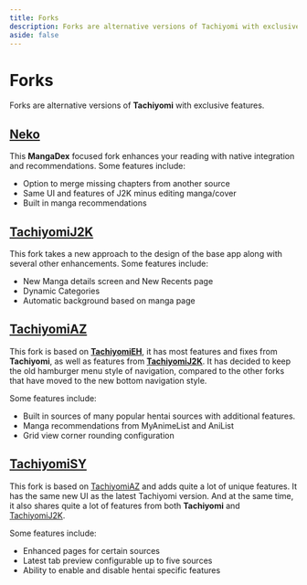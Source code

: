 ```yaml
---
title: Forks
description: Forks are alternative versions of Tachiyomi with exclusive features.
aside: false
---
```


# Forks
Forks are alternative versions of **Tachiyomi** with exclusive features.

## [Neko](neko)

This **MangaDex** focused fork enhances your reading with native integration and recommendations.
Some features include:
* Option to merge missing chapters from another source
* Same UI and features of J2K minus editing manga/cover
* Built in manga recommendations

## [TachiyomiJ2K](tachiyomi-j2k)

This fork takes a new approach to the design of the base app along with several other enhancements.
Some features include:
* New Manga details screen and New Recents page
* Dynamic Categories
* Automatic background based on manga page

## [TachiyomiAZ](tachiyomi-az)


This fork is based on **[TachiyomiEH](https://github.com/NerdNumber9/TachiyomiEH)**, it has most features and fixes from **Tachiyomi**, as well as features from **[TachiyomiJ2K](tachiyomi-j2k)**.
It has decided to keep the old hamburger menu style of navigation, compared to the other forks that have moved to the new bottom navigation style.

Some features include:
* Built in sources of many popular hentai sources with additional features.
* Manga recommendations from MyAnimeList and AniList
* Grid view corner rounding configuration

## [TachiyomiSY](tachiyomi-sy)


This fork is based on [TachiyomiAZ](tachiyomi-az) and adds quite a lot of unique features.
It has the same new UI as the latest Tachiyomi version.
And at the same time, it also shares quite a lot of features from both **Tachiyomi** and [TachiyomiJ2K](tachiyomi-j2k).

Some features include:
* Enhanced pages for certain sources
* Latest tab preview configurable up to five sources
* Ability to enable and disable hentai specific features
